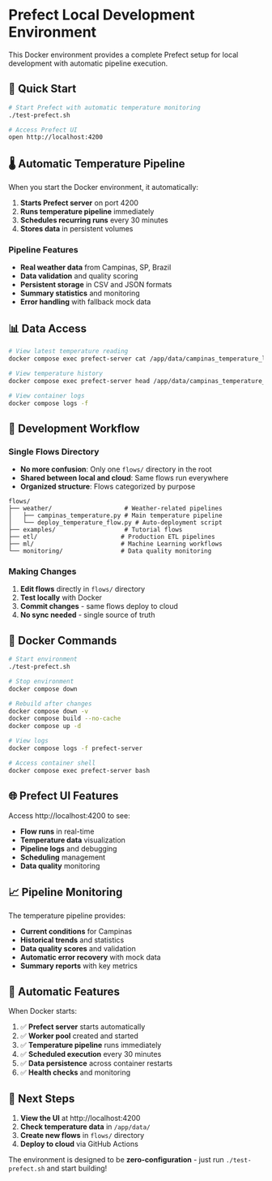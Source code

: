 # Prefect Local Development Environment

This Docker environment provides a complete Prefect setup for local development with automatic pipeline execution.

## 🚀 Quick Start

```bash
# Start Prefect with automatic temperature monitoring
./test-prefect.sh

# Access Prefect UI
open http://localhost:4200
```

## 🌡️ Automatic Temperature Pipeline

When you start the Docker environment, it automatically:

1. **Starts Prefect server** on port 4200
2. **Runs temperature pipeline** immediately 
3. **Schedules recurring runs** every 30 minutes
4. **Stores data** in persistent volumes

### Pipeline Features

- **Real weather data** from Campinas, SP, Brazil
- **Data validation** and quality scoring
- **Persistent storage** in CSV and JSON formats
- **Summary statistics** and monitoring
- **Error handling** with fallback mock data

## 📊 Data Access

```bash
# View latest temperature reading
docker compose exec prefect-server cat /app/data/campinas_temperature_latest.json

# View temperature history
docker compose exec prefect-server head /app/data/campinas_temperature_history.csv

# View container logs
docker compose logs -f
```

## 🔧 Development Workflow

### Single Flows Directory

- **No more confusion**: Only one `flows/` directory in the root
- **Shared between local and cloud**: Same flows run everywhere
- **Organized structure**: Flows categorized by purpose

```
flows/
├── weather/                    # Weather-related pipelines
│   ├── campinas_temperature.py # Main temperature pipeline
│   └── deploy_temperature_flow.py # Auto-deployment script
├── examples/                   # Tutorial flows
├── etl/                       # Production ETL pipelines
├── ml/                        # Machine Learning workflows
└── monitoring/                # Data quality monitoring
```

### Making Changes

1. **Edit flows** directly in `flows/` directory
2. **Test locally** with Docker
3. **Commit changes** - same flows deploy to cloud
4. **No sync needed** - single source of truth

## 🐳 Docker Commands

```bash
# Start environment
./test-prefect.sh

# Stop environment  
docker compose down

# Rebuild after changes
docker compose down -v
docker compose build --no-cache
docker compose up -d

# View logs
docker compose logs -f prefect-server

# Access container shell
docker compose exec prefect-server bash
```

## 🌐 Prefect UI Features

Access http://localhost:4200 to see:

- **Flow runs** in real-time
- **Temperature data** visualization  
- **Pipeline logs** and debugging
- **Scheduling** management
- **Data quality** monitoring

## 📈 Pipeline Monitoring

The temperature pipeline provides:

- **Current conditions** for Campinas
- **Historical trends** and statistics
- **Data quality scores** and validation
- **Automatic error recovery** with mock data
- **Summary reports** with key metrics

## 🔄 Automatic Features

When Docker starts:

1. ✅ **Prefect server** starts automatically
2. ✅ **Worker pool** created and started  
3. ✅ **Temperature pipeline** runs immediately
4. ✅ **Scheduled execution** every 30 minutes
5. ✅ **Data persistence** across container restarts
6. ✅ **Health checks** and monitoring

## 🎯 Next Steps

1. **View the UI** at http://localhost:4200
2. **Check temperature data** in `/app/data/`
3. **Create new flows** in `flows/` directory
4. **Deploy to cloud** via GitHub Actions

The environment is designed to be **zero-configuration** - just run `./test-prefect.sh` and start building!

